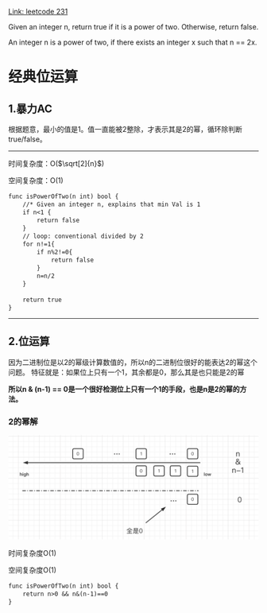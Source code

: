 [Link: leetcode 231](https://leetcode.com/problems/power-of-two/)

Given an integer n, return true if it is a power of two. Otherwise, return false.

An integer n is a power of two, if there exists an integer x such that n == 2x.

# 经典位运算

## 1.暴力AC
根据题意，最小的值是1。值一直能被2整除，才表示其是2的幂，循环除判断true/false。
***
时间复杂度：O($\sqrt[2]{n}$)

空间复杂度：O(1)
```
func isPowerOfTwo(n int) bool {
    //* Given an integer n, explains that min Val is 1
    if n<1 {
        return false
    }
    // loop: conventional divided by 2 
    for n!=1{
        if n%2!=0{
            return false
        }
        n=n/2
    }
    
    return true
}
```
***

## 2.位运算

因为二进制位是以2的幂级计算数值的，所以n的二进制位很好的能表达2的幂这个问题。
特征就是：如果位上只有一个1，其余都是0，那么其是也只能是2的幂

**所以n & (n-1) == 0是一个很好检测位上只有一个1的手段，也是n是2的幂的方法。**

### 2的幂解
![2的幂解](../Img/231.bitwise.png)

时间复杂度O(1)

空间复杂度O(1)

```
func isPowerOfTwo(n int) bool {
    return n>0 && n&(n-1)==0
}
```






